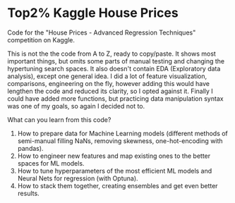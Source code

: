# Top2% Kaggle House Prices

Code for the "House Prices - Advanced Regression Techniques" competition on Kaggle.

This is not the the code from A to Z, ready to copy/paste. It shows most important things, but omits some parts of manual testing and changing the hypertuning search spaces. It also doesn't contain EDA (Exploratory data analysis),
except one general idea. I did a lot of feature visualization, comparisons, engineering on the fly, however adding this would have lengthen the code and reduced its clarity, so I opted against it. Finally I could have added more
functions, but practicing data manipulation syntax was one of my goals, so again I decided not to.

What can you learn from this code?

1. How to prepare data for Machine Learning models (different methods of semi-manual filling NaNs, removing skewness, one-hot-encoding with pandas).
2. How to engineer new features and map existing ones to the better spaces for ML models.
3. How to tune hyperparameters of the most efficient ML models and Neural Nets for regression (with Optuna).
4. How to stack them together, creating ensembles and get even better results.
